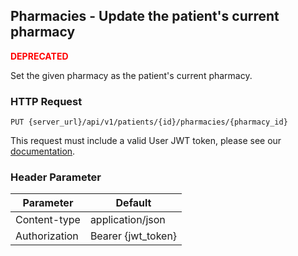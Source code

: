 ## Pharmacies - Update the patient's current pharmacy

<span style="color: red;">**DEPRECATED**</span>

Set the given pharmacy as the patient's current pharmacy.

### HTTP Request

`PUT {server_url}/api/v1/patients/{id}/pharmacies/{pharmacy_id}`

This request must include a valid User JWT token, please see our [documentation](#user-tokens).

### Header Parameter

Parameter    | Default
---------    | -------
Content-type | application/json
Authorization| Bearer {jwt_token}
